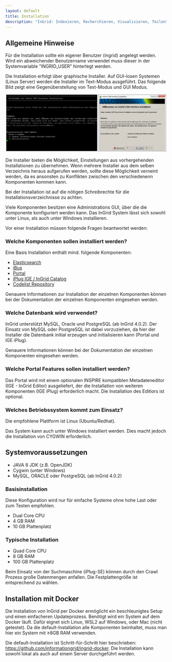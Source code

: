```yaml
---
layout: default
title: Installation
description: "InGrid: Indexieren, Recherchieren, Visualisieren, Teilen"
---
```


## Allgemeine Hinweise

Für die Installation sollte ein eigener Benutzer (ingrid) angelegt werden. Wird ein abweichender Benutzername verwendet muss dieser in der Systemvariable "INGRID_USER" hinterlegt werden.

Die Installation erfolgt über graphische Installer. Auf GUI-losen Systemen (Linux Server) werden die Installer im Text-Modus ausgeführt. Das folgende Bild zeigt eine Gegenüberstellung von Text-Modus und GUI Modus.

![Gegenüberstellung Installationsmodus Text und GUI](../images/ingrid_installation_gui_text.png "Gegenüberstellung Installationsmodus Text und GUI")

Die Installer bieten die Möglichkeit, Einstellungen aus vorhergehenden Installationen zu übernehmen.
Wenn mehrere Installer aus dem selben Verzeichnis heraus aufgerufen werden, sollte diese Möglichkeit verneint werden, da es ansonsten zu Konflikten zwischen den verschiedenenn Komponenten kommen kann.

Bei der Installation ist auf die nötigen Schreibrechte für die Installationsverzeichnisse zu achten.

Viele Komponenten besitzen eine Administrations GUI, über die die Komponente konfiguriert werden kann. Das InGrid System lässt sich sowohl unter Linux, als auch unter Windows installieren.

Vor einer Installation müssen folgende Fragen beantwortet werden:

### Welche Komponenten sollen installiert werden?

Eine Basis Installation enthält mind. folgende Komponenten:

- [Elasticsearch](../components/elasticsearch.html)
- [iBus](../components/ibus.html)
- [Portal](../components/portal.html)
- [iPlug IGE / InGrid Catalog](../components/iplug_ige.html)
- [Codelist Repository](../components/codelist_repository.html)

Genauere Informationen zur Installation der einzelnen Komponenten können bei der Dokumentation der einzelnen Komponenten eingesehen werden.

### Welche Datenbank wird verwendet?

InGrid unterstützt MySQL, Oracle und PostgreSQL (ab InGrid 4.0.2). Der Einsatz von MySQL oder PostgreSQL ist dabei vorzuziehen, da hier der Installer die Datenbank initial erzeugen und initialisieren kann (Portal und IGE iPlug).

Genauere Informationen können bei der Dokumentation der einzelnen Komponenten eingesehen werden.

### Welche Portal Features sollen installiert werden?

Das Portal wird mit einem optionalen INSPIRE kompatiblen Metadateneditor (IGE - InGrid Editor) ausgeliefert, der die Installation von weiteren Komponenten (IGE iPlug) erforderlich macht. Die Installation des Editiors ist optional.

### Welches Betriebssystem kommt zum Einsatz?

Die empfohlene Plattform ist Linux (Ubuntu/Redhat).

Das System kann auch unter Windows installiert werden. Dies macht jedoch die Installation von CYGWIN erforderlich.


## Systemvoraussetzungen

- JAVA 8 JDK (z.B. OpenJDK)
- Cygwin (unter Windows)
- MySQL, ORACLE oder PostgreSQL (ab InGrid 4.0.2)

### Basisinstallation

Diese Konfiguration wird nur für einfache Systeme ohne hohe Last oder zum Testen empfohlen.

- Dual Core CPU
- 4 GB RAM
- 10 GB Plattenplatz

### Typische Installation

- Quad Core CPU
- 8 GB RAM
- 100 GB Plattenplatz

Beim Einsatz von der Suchmaschine (iPlug-SE) können durch den Crawl Prozess große Datenmengen anfallen. Die Festplattengröße ist entsprechend zu wählen.


## Installation mit Docker

Die Installation von InGrid per Docker ermöglicht ein beschleunigtes Setup und einen einfacheren Updateprozess. Benötigt wird ein System auf dem Docker läuft. Dafür eignet sich Linux, WSL2 auf Windows, oder Mac (nicht getestet). Da die default-Installation alle Komponenten beinhaltet, muss man hier ein System mit ≥8GB RAM verwenden.

Die default-Installation ist Schritt-für-Schritt hier beschrieben: <https://github.com/informationgrid/ingrid-docker>. Die Installation kann sowohl lokal als auch auf einem Server durchgeführt werden.
